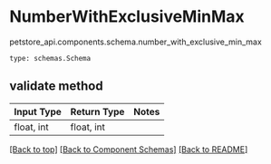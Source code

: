 # NumberWithExclusiveMinMax
petstore_api.components.schema.number_with_exclusive_min_max
```
type: schemas.Schema
```

## validate method
Input Type | Return Type | Notes
------------ | ------------- | -------------
float, int | float, int |

[[Back to top]](#top) [[Back to Component Schemas]](../../../README.md#Component-Schemas) [[Back to README]](../../../README.md)
